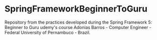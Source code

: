 # SpringFrameworkBeginnerToGuru

Repository from the practices developed during the Spring Framework 5: Beginner to Guru udemy's course
Adonias Barros - Computer Engineer - Federal University of Pernambuco - Brazil.

